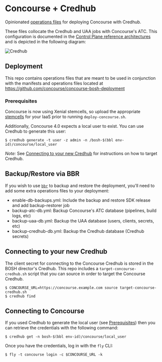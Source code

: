 # Concourse + Credhub

Opinionated [operations files](https://bosh.io/docs/cli-ops-files/) for
deploying Concourse with Credhub.

These files collocate the Credhub and UAA jobs with Concourse's ATC.
This configuration is documented in the
[Control Plane reference architectures](https://docs.pivotal.io/pivotalcf/2-2/refarch/control.html)
and is depicted in the following diagram:

![Credhub](https://docs.pivotal.io/pivotalcf/2-2/refarch/images/concourse-bosh-jobs.png)

## Deployment

This repo contains operations files that are meant to be used in conjunction with
the manifests and operations files located at
https://github.com/concourse/concourse-bosh-deployment

### Prerequisites

Concourse is now using Xenial stemcells, so upload the appropriate
[stemcells](https://bosh.io/stemcells#ubuntu-xenial)  for your IaaS
prior to running `deploy-concourse.sh`.

Additionally, Concourse 4.0 expects a local user to exist.
You can use Credhub to generate this user:

```
$ credhub generate -t user -z admin -n /bosh-$(bbl env-id)/concourse/local_user
```

_Note:_ See [Connecting to your new Credhub](#connecting-to-your-new-credhub)
for instructions on how to target Credhub.

## Backup/Restore via BBR

If you wish to use [`bbr`](https://github.com/cloudfoundry-incubator/bosh-backup-and-restore)
to backup and restore the deployment, you'll need to add some extra operations files to your
deployment:

- enable-db-backups.yml: Include the backup and restore SDK release and add backup-restorer job
- backup-atc-db.yml: Backup Concourse's ATC database (pipelines, build logs, etc)
- backup-uaa-db.yml: Backup the UAA database (users, clients, secrets, etc)
- backup-credhub-db.yml: Backup the Credhub database (Credhub secrets)

## Connecting to your new Credhub

The client secret for connecting to the Concourse Credhub is stored in the BOSH
director's Credhub.  This repo includes a `target-concourse-credhub.sh` script
that you can source in order to target the Concourse Credhub.

```
$ CONCOURSE_URL=https://concourse.example.com source target-concourse-credhub.sh
$ credhub find
```

## Connecting to Concourse

If you used Credhub to generate the local user (see [Prerequisites](#prerequisites))
then you can retrieve the credentials with the following command:

```
$ credhub get -n bosh-$(bbl env-id)/concourse/local_user
```

Once you have the credentials, log in with the `fly` CLI:

```
$ fly -t concourse login -c $CONCOURSE_URL -k
```
